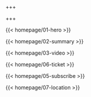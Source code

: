+++

+++

{{< homepage/01-hero >}}

{{< homepage/02-summary >}}

{{< homepage/03-video >}}

{{< homepage/06-ticket >}}

{{< homepage/05-subscribe >}}

<!-- {{< homepage/04-speaker >}} -->

{{< homepage/07-location >}}
